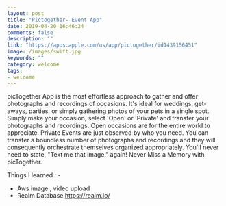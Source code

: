 ```yaml
---
layout: post
title: "Pictogether- Event App"
date: 2019-04-20 16:46:24
comments: false
description: ""
link: "https://apps.apple.com/us/app/pictogether/id1439156451"
image: /images/swift.jpg
keywords: ""
category: welcome
tags:
- welcome
---
```


picTogether App is the most effortless approach to gather and offer photographs and recordings of occasions. It's ideal for weddings, get-aways, parties, or simply gathering photos of your pets in a single spot. Simply make your occasion, select 'Open' or 'Private' and transfer your photographs and recordings. Open occasions are for the entire world to appreciate. Private Events are just observed by who you need. You can transfer a boundless number of photographs and recordings and they will consequently orchestrate themselves organized appropriately. You'll never need to state, "Text me that image." again! Never Miss a Memory with picTogether.

Things I learned : -
- Aws image , video upload 
- Realm Database https://realm.io/



